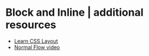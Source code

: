 # Block and Inline  |  additional resources
- [Learn CSS Layout](https://learnlayout.com/no-layout.html)
- [Normal Flow video](https://www.youtube.com/watch?v=nfXRw06FgK8)
